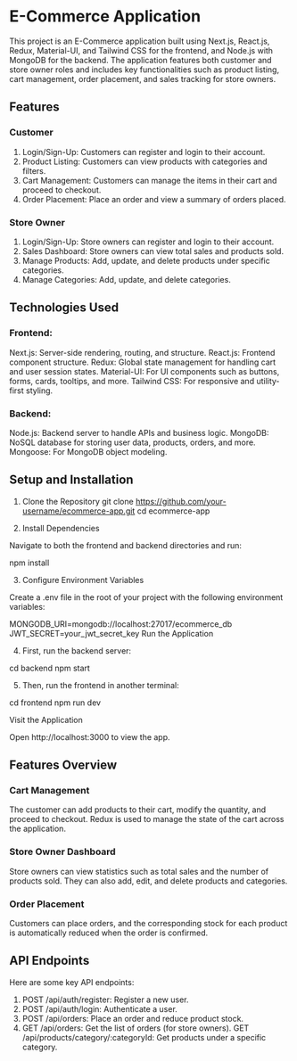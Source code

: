 # E-Commerce Application
This project is an E-Commerce application built using Next.js, React.js, Redux, Material-UI, and Tailwind CSS for the frontend, and Node.js with MongoDB for the backend. The application features both customer and store owner roles and includes key functionalities such as product listing, cart management, order placement, and sales tracking for store owners.

## Features
### Customer
1. Login/Sign-Up: Customers can register and login to their account.
2. Product Listing: Customers can view products with categories and filters.
3. Cart Management: Customers can manage the items in their cart and proceed to checkout.
4. Order Placement: Place an order and view a summary of orders placed.
### Store Owner
1. Login/Sign-Up: Store owners can register and login to their account.
2. Sales Dashboard: Store owners can view total sales and products sold.
3. Manage Products: Add, update, and delete products under specific categories.
4. Manage Categories: Add, update, and delete categories.

## Technologies Used
### Frontend:
Next.js: Server-side rendering, routing, and structure.
React.js: Frontend component structure.
Redux: Global state management for handling cart and user session states.
Material-UI: For UI components such as buttons, forms, cards, tooltips, and more.
Tailwind CSS: For responsive and utility-first styling.
### Backend:
Node.js: Backend server to handle APIs and business logic.
MongoDB: NoSQL database for storing user data, products, orders, and more.
Mongoose: For MongoDB object modeling.

## Setup and Installation
1. Clone the Repository
git clone https://github.com/your-username/ecommerce-app.git
cd ecommerce-app

2. Install Dependencies

Navigate to both the frontend and backend directories and run:

npm install

3. Configure Environment Variables

Create a .env file in the root of your project with the following environment variables:

MONGODB_URI=mongodb://localhost:27017/ecommerce_db
JWT_SECRET=your_jwt_secret_key
Run the Application

4. First, run the backend server:

cd backend
npm start

5. Then, run the frontend in another terminal:

cd frontend
npm run dev

Visit the Application

Open http://localhost:3000 to view the app.

## Features Overview
### Cart Management
The customer can add products to their cart, modify the quantity, and proceed to checkout. Redux is used to manage the state of the cart across the application.

### Store Owner Dashboard
Store owners can view statistics such as total sales and the number of products sold. They can also add, edit, and delete products and categories.

### Order Placement
Customers can place orders, and the corresponding stock for each product is automatically reduced when the order is confirmed.

## API Endpoints
Here are some key API endpoints:

1. POST /api/auth/register: Register a new user.
2. POST /api/auth/login: Authenticate a user.
3. POST /api/orders: Place an order and reduce product stock.
4. GET /api/orders: Get the list of orders (for store owners).
GET /api/products/category/:categoryId: Get products under a specific category.
